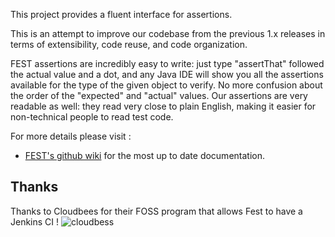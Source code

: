 This project provides a fluent interface for assertions.

This is an attempt to improve our codebase from the previous 1.x releases in terms of extensibility, code reuse,
and code organization. 

FEST assertions are incredibly easy to write: just type "assertThat" followed the actual value and a dot, and any Java 
IDE will show you all the assertions available for the type of the given object to verify. No more confusion about the 
order of the "expected" and "actual" values. Our assertions are very readable as well: they read very close to plain 
English, making it easier for non-technical people to read test code.

For more details please visit :

* [FEST's github wiki](https://github.com/alexruiz/fest-assert-2.x/wiki) for the most up to date documentation.

## Thanks

Thanks to Cloudbees for their FOSS program that allows Fest to have a Jenkins CI !
![cloudbess](/alexruiz/fest-assert-2.x/raw/master/src/site/resources/images/built-on-Dev@Cloud-Cloudbees.png)

